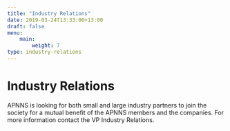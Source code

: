 ```yaml
---
title: "Industry Relations"
date: 2019-03-24T13:33:00+13:00
draft: false
menu:
    main:
        weight: 7
type: industry-relations
---
```


# Industry Relations

APNNS is looking for both small and large industry partners to join the society for a mutual benefit of the APNNS members and the companies. For more information contact the VP Industry Relations.
